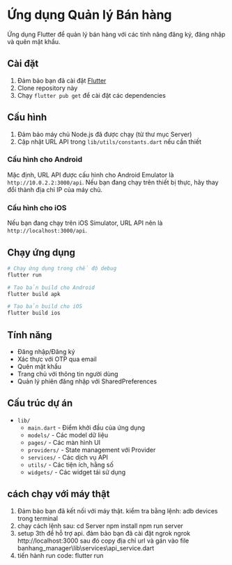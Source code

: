 # Ứng dụng Quản lý Bán hàng

Ứng dụng Flutter để quản lý bán hàng với các tính năng đăng ký, đăng nhập và quên mật khẩu.

## Cài đặt

1. Đảm bảo bạn đã cài đặt [Flutter](https://flutter.dev/docs/get-started/install)
2. Clone repository này
3. Chạy `flutter pub get` để cài đặt các dependencies

## Cấu hình

1. Đảm bảo máy chủ Node.js đã được chạy (từ thư mục Server)
2. Cập nhật URL API trong `lib/utils/constants.dart` nếu cần thiết

### Cấu hình cho Android

Mặc định, URL API được cấu hình cho Android Emulator là `http://10.0.2.2:3000/api`. Nếu bạn đang chạy trên thiết bị thực, hãy thay đổi thành địa chỉ IP của máy chủ.

### Cấu hình cho iOS

Nếu bạn đang chạy trên iOS Simulator, URL API nên là `http://localhost:3000/api`.

## Chạy ứng dụng

```bash
# Chạy ứng dụng trong chế độ debug
flutter run

# Tạo bản build cho Android
flutter build apk

# Tạo bản build cho iOS
flutter build ios
```

## Tính năng

- Đăng nhập/Đăng ký
- Xác thực với OTP qua email
- Quên mật khẩu
- Trang chủ với thông tin người dùng
- Quản lý phiên đăng nhập với SharedPreferences

## Cấu trúc dự án

- `lib/`
  - `main.dart` - Điểm khởi đầu của ứng dụng
  - `models/` - Các model dữ liệu
  - `pages/` - Các màn hình UI
  - `providers/` - State management với Provider
  - `services/` - Các dịch vụ API
  - `utils/` - Các tiện ích, hằng số
  - `widgets/` - Các widget tái sử dụng


## cách chạy với máy  thật
1. Đảm bảo bạn đã kết nối với máy thật. kiểm tra bằng lệnh: 
    adb devices trong terminal
2. chạy cách lệnh sau:
    cd Server
    npm install
    npm run server
3. setup 3th để hỗ trợ api.
  đảm bảo bạn đã cài đặt ngrok
  ngrok http://localhost:3000
  sau đó copy địa chỉ url và gán vào file banhang_manager\lib\services\api_service.dart
4. tiến hành run code:
    flutter run

